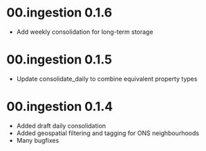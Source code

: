 # 00.ingestion 0.1.6

* Add weekly consolidation for long-term storage

# 00.ingestion 0.1.5

* Update consolidate_daily to combine equivalent property types

# 00.ingestion 0.1.4

* Added draft daily consolidation
* Added geospatial filtering and tagging for ONS neighbourhoods
* Many bugfixes
